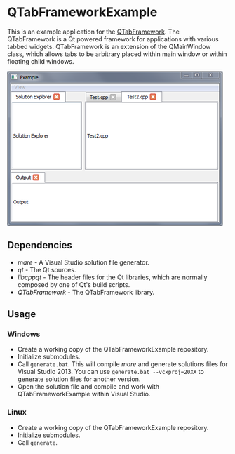 
# QTabFrameworkExample

This is an example application for the [QTabFramework](https://github.com/craflin/QTabFramework). The QTabFramework is a Qt powered framework for applications with various tabbed widgets. QTabFramework is an extension of the QMainWindow class, which allows tabs to be arbitrary placed within main window or within floating child windows.

![QTabFrameworkExample](/QTabFramework.png)

## Dependencies

* *mare* - A Visual Studio solution file generator.
* *qt* - The Qt sources.
* *libcppqt* - The header files for the Qt libraries, which are normally composed by one of Qt's build scripts.
* *QTabFramework* - The QTabFramework library.

## Usage

### Windows

* Create a working copy of the QTabFrameworkExample repository.
* Initialize submodules.
* Call `generate.bat`. This will compile *mare* and generate solutions files for Visual Studio 2013. You can use `generate.bat --vcxproj=20XX` to generate solution files for another version.
* Open the solution file and compile and work with QTabFrameworkExample within Visual Studio.

### Linux

* Create a working copy of the QTabFrameworkExample repository.
* Initialize submodules.
* Call `generate`.